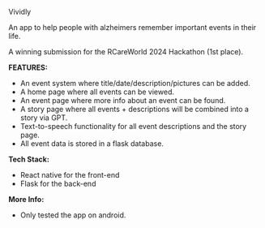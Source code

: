 Vividly

An app to help people with alzheimers remember important events in their life.

A winning submission for the RCareWorld 2024 Hackathon (1st place). 

**FEATURES:**  
* An event system where title/date/description/pictures can be added. 
* A home page where all events can be viewed.
* An event page where more info about an event can be found.
* A story page where all events + descriptions will be combined into a story via GPT.
* Text-to-speech functionality for all event descriptions and the story page.
* All event data is stored in a flask database.

**Tech Stack:**
* React native for the front-end
* Flask for the back-end

**More Info:**
* Only tested the app on android. 
